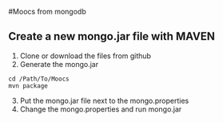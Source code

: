 #Moocs from mongodb

## Create a new mongo.jar file with MAVEN
1) Clone or download the files from github
2) Generate the mongo.jar
```{r, engine='sh', count_lines}
cd /Path/To/Moocs
mvn package
```
3) Put the mongo.jar file next to the mongo.properties 
4) Change the mongo.properties and run mongo.jar

